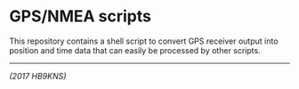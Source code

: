 # GPS/NMEA scripts

This repository contains a shell script to convert GPS receiver output
into position and time data that can easily be processed by other scripts.

---

_(2017 HB9KNS)_
